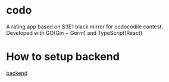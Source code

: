 # codo
A rating app based on S3E1 black mirror for codocodile contest. </br>
Developed with GO(Gin + Gorm) and TypeScript(React)
# How to setup backend
[backend](https://github.com/ceenaa/codo/blob/main/backend/README.md)
